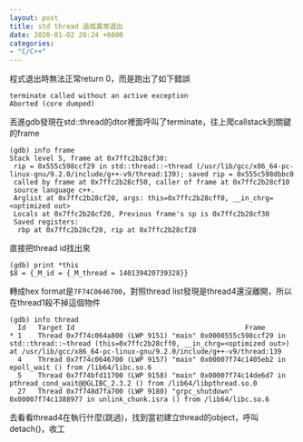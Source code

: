 ```yaml
---
layout: post
title: std thread 造成異常退出
date: 2020-01-02 20:24 +0800
categories:
- "C/C++"
---
```


程式退出時無法正常return 0，而是跑出了如下錯誤

```
terminate called without an active exception
Aborted (core dumped)
```

丟進gdb發現在std::thread的dtor裡面呼叫了terminate，往上爬callstack到關鍵的frame

```
(gdb) info frame
Stack level 5, frame at 0x7ffc2b28cf30:
 rip = 0x555c598ccf29 in std::thread::~thread (/usr/lib/gcc/x86_64-pc-linux-gnu/9.2.0/include/g++-v9/thread:139); saved rip = 0x555c598dbbc0
 called by frame at 0x7ffc2b28cf50, caller of frame at 0x7ffc2b28cf10
 source language c++.
 Arglist at 0x7ffc2b28cf20, args: this=0x7ffc2b28cff0, __in_chrg=<optimized out>
 Locals at 0x7ffc2b28cf20, Previous frame's sp is 0x7ffc2b28cf30
 Saved registers:
  rbp at 0x7ffc2b28cf20, rip at 0x7ffc2b28cf28
```

直接把thread id找出來

```
(gdb) print *this
$8 = {_M_id = {_M_thread = 140139420739328}}
```

轉成hex format是`7F74C0646700`，對照thread list發現是thread4還沒離開，所以在thread1殺不掉這個物件

```
(gdb) info thread
  Id   Target Id                                          Frame
* 1    Thread 0x7f74c064a800 (LWP 9151) "main" 0x0000555c598ccf29 in std::thread::~thread (this=0x7ffc2b28cff0, __in_chrg=<optimized out>) at /usr/lib/gcc/x86_64-pc-linux-gnu/9.2.0/include/g++-v9/thread:139
  4    Thread 0x7f74c0646700 (LWP 9157) "main" 0x00007f74c1405eb2 in epoll_wait () from /lib64/libc.so.6
  5    Thread 0x7f74bfd11700 (LWP 9158) "main" 0x00007f74c14de6d7 in pthread_cond_wait@@GLIBC_2.3.2 () from /lib64/libpthread.so.0
  27   Thread 0x7f748d7fa700 (LWP 9180) "grpc_shutdown"   0x00007f74c1388977 in unlink_chunk.isra () from /lib64/libc.so.6
```

去看看thread4在執行什麼(跳過)，找到當初建立thread的object，呼叫detach()，收工
